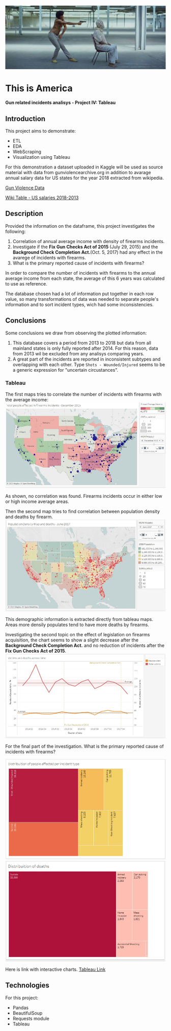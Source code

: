 ![](image/header_this_is_america.jpg)
# This is America 
#### Gun related incidents analisys - Project IV: Tableau

## Introduction
This project aims to demonstrate:
- ETL
- EDA
- WebScraping
- Visualization using Tableau

For this demonstration a dataset uploaded in Kaggle will be used as source material with data from gunviolencearchive.org in addition to avarage annual salary data for US states for the year 2018 extracted from wikipedia.

[Gun Violence Data](https://www.kaggle.com/datasets/jameslko/gun-violence-data)

[Wiki Table - US salaries 2018-2013](https://en.wikipedia.org/wiki/List_of_U.S._states_and_territories_by_income)

## Description
Provided the information on the dataframe, this project investigates the following:
1. Correlation of annual average income with density of firearms incidents.
2. Investigate if the **Fix Gun Checks Act of 2015** (July 29, 2015) and the **Background Check Completion Act.**(Oct. 5, 2017) had any effect in the avarege of incidents with firearms.
3. What is the primary reported cause of incidents with firearms?

In order to compare the number of incidents with firearms to the annual average income from each state, the average of this 6 years was calculated to use as reference.

The database chosen had a lot of information put together in each row value, so many transformations of data was needed to separate people's information and to sort incident types, wich had some inconsistencies.


## Conclusions
Some conclusions we draw from observing the plotted information:
1. This database covers a period from 2013 to 2018 but data from all mainland states is only fully reported after 2014. For this reason, data from 2013 wil be excluded from any analisys comparing years.
2. A great part of the incidents are reported in inconsistent subtypes and overlapping with each other. Type `Shots - Wounded/Injured` seems to be a generic expression for "uncertain circustances". 

### Tableau
The first maps tries to correlate the number of incidents with firearms with the average income:
![IMAGE](image/map1.jpg)

As shown, no correlation was found. Firearms incidents occur in either low or high income average areas.

Then the second map tries to find correlation between population density and deaths by firearm.
![IMAGE](image/map2.jpg)

This demographic information is extracted directly from tableau maps. Areas more densily populates tend to have more deaths by firearms.

Investigating the second topic on the effect of legislation on firearms acquisition, the chart seems to show a slight decrease after the **Background Check Completion Act.** and no reduction of incidents after the **Fix Gun Checks Act of 2015**.
![](image/line_chart.jpg)

For the final part of the investigation. What is the primary reported cause of incidents with firearms?

![](image/tree1.jpg)
![](image/tree2.jpg)

Here is link with interactive charts.
[Tableau Link](https://public.tableau.com/app/profile/paula.machado6180/viz/ProjectIV_16846028469340/ThisisAmerica-ProjectIV-Tableau?publish=yes)

## Technologies
For this project:
- Pandas
- BeautifulSoup
- Requests module
- Tableau
